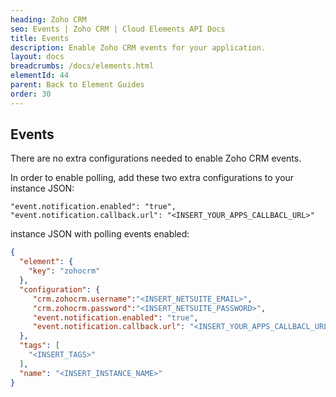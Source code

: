 ```yaml
---
heading: Zoho CRM
seo: Events | Zoho CRM | Cloud Elements API Docs
title: Events
description: Enable Zoho CRM events for your application.
layout: docs
breadcrumbs: /docs/elements.html
elementId: 44
parent: Back to Element Guides
order: 30
---
```


## Events

There are no extra configurations needed to enable Zoho CRM events.

In order to enable polling, add these two extra configurations to your instance JSON:

```
"event.notification.enabled": "true",
"event.notification.callback.url": "<INSERT_YOUR_APPS_CALLBACL_URL>"
```

instance JSON with polling events enabled:

```json
{
  "element": {
    "key": "zohocrm"
  },
  "configuration": {
     "crm.zohocrm.username":"<INSERT_NETSUITE_EMAIL>",
     "crm.zohocrm.password":"<INSERT_NETSUITE_PASSWORD>",
     "event.notification.enabled": "true",
     "event.notification.callback.url": "<INSERT_YOUR_APPS_CALLBACL_URL>"
  },
  "tags": [
    "<INSERT_TAGS>"
  ],
  "name": "<INSERT_INSTANCE_NAME>"
}
```
